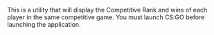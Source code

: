 This is a utility that will display the Competitive Rank and wins of each player in the same competitive game. You must launch CS:GO before launching the application.


